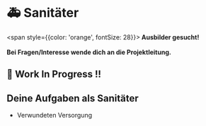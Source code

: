 # 🚑 Sanitäter

<span style={{color: 'orange', fontSize: 28}}><b>
Ausbilder gesucht! <br></br>
Bei Fragen/Interesse wende dich an die Projektleitung.
</b></span>

## 🚧 Work In Progress !!

## Deine Aufgaben als Sanitäter  
- Verwundeten Versorgung  